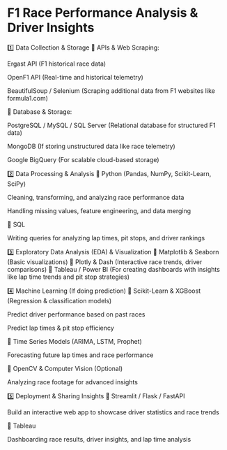 # F1 Race Performance Analysis & Driver Insights 
1️⃣ Data Collection & Storage
🔹 APIs & Web Scraping:

Ergast API (F1 historical race data)

OpenF1 API (Real-time and historical telemetry)

BeautifulSoup / Selenium (Scraping additional data from F1 websites like formula1.com)

🔹 Database & Storage:

PostgreSQL / MySQL / SQL Server (Relational database for structured F1 data)

MongoDB (If storing unstructured data like race telemetry)

Google BigQuery (For scalable cloud-based storage)

2️⃣ Data Processing & Analysis
🔹 Python (Pandas, NumPy, Scikit-Learn, SciPy)

Cleaning, transforming, and analyzing race performance data

Handling missing values, feature engineering, and data merging

🔹 SQL

Writing queries for analyzing lap times, pit stops, and driver rankings

3️⃣ Exploratory Data Analysis (EDA) & Visualization
🔹 Matplotlib & Seaborn (Basic visualizations)
🔹 Plotly & Dash (Interactive race trends, driver comparisons)
🔹 Tableau / Power BI (For creating dashboards with insights like lap time trends and pit stop strategies)

4️⃣ Machine Learning (If doing prediction)
🔹 Scikit-Learn & XGBoost (Regression & classification models)

Predict driver performance based on past races

Predict lap times & pit stop efficiency

🔹 Time Series Models (ARIMA, LSTM, Prophet)

Forecasting future lap times and race performance

🔹 OpenCV & Computer Vision (Optional)

Analyzing race footage for advanced insights

5️⃣ Deployment & Sharing Insights
🔹 Streamlit / Flask / FastAPI

Build an interactive web app to showcase driver statistics and race trends

🔹 Tableau 

Dashboarding race results, driver insights, and lap time analysis

